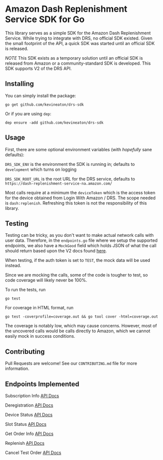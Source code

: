 # Amazon Dash Replenishment Service SDK for Go

This library serves as a simple SDK for the Amazon Dash Replenishment Service. While trying to integrate with DRS, no official SDK existed. Given the small footprint of the API, a quick SDK was started until an official SDK is released.

*NOTE* This SDK exists as a temporary solution until an official SDK is released from Amazon or a community-standard SDK is developed. This SDK supports V2 of the DRS API.

## Installing

You can simply install the package:

`go get github.com/kevineaton/drs-sdk`

Or if you are using `dep`:

`dep ensure -add github.com/kevineaton/drs-sdk`

## Usage

First, there are some optional environment variables (with *hopefully* sane defaults):

`DRS_SDK_ENV` is the environment the SDK is running in; defaults to `development` which turns on logging

`DRS_SDK_ROOT_URL` is the root URL for the DRS service, defaults to `https://dash-replenishment-service-na.amazon.com/`

Most calls require at a minimum the `deviceToken` which is the access token for the device obtained from Login With Amazon / DRS. The scope needed is `dash:replenish`. Refreshing this token is not the responsibility of this library.

## Testing

Testing can be tricky, as you don't want to make actual network calls with user data. Therefore, in the `endpoints.go` file where we setup the supported endpoints, we also have a `MockGood` field which holds JSON of what the call should return based upon the V2 docs found [here](https://developer.amazon.com/docs/dash/replenishment-service.html).

When testing, if the auth token is set to `TEST`, the mock data will be used instead.

Since we are mocking the calls, some of the code is tougher to test, so code coverage will likely never be 100%.

To run the tests, run

`go test`

For coverage in HTML format, run

`go test -coverprofile=coverage.out && go tool cover -html=coverage.out`

The coverage is notably low, which may cause concerns. However, most of the uncovered calls would be calls directly to Amazon, which we cannot easily mock in success conditions.

## Contributing

Pull Requests are welcome! See our `CONTRIBUTING.md` file for more information.

## Endpoints Implemented

Subscription Info [API Docs](https://developer.amazon.com/docs/dash/getsubscriptioninfo-endpoint.html)

Deregistration [API Docs](https://developer.amazon.com/docs/dash/deregistration-endpoint.html)

Device Status [API Docs](https://developer.amazon.com/docs/dash/devicestatus-endpoint.html)

Slot Status [API Docs](https://developer.amazon.com/docs/dash/slotstatus-endpoint.html)

Get Order Info [API Docs](https://developer.amazon.com/docs/dash/getorderinfo-endpoint.html)

Replenish [API Docs](https://developer.amazon.com/docs/dash/replenish-endpoint.html)

Cancel Test Order [API Docs](https://developer.amazon.com/docs/dash/canceltestorder-endpoint.html)